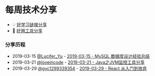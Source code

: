# 每周技术分享

* 💡 [好学习链接分享](good-study.md)
* 🚀 [好用工具分享](good-util.md)

### 分享历程

* 2019-03-15  [@Lucifer_Yu](https://my.oschina.net/u/920698)     -  [2019-03-15 - MySQL 数据库设计经验总结](https://my.oschina.net/u/920698/blog/3022075)
* 2019-03-21  [@loveincode](https://github.com/loveincode)       -  [2019-03-21 - Java之JVM监控工具分享](https://github.com/tianxianpei/tech-share-weekly/blob/master/article/2019-03-21%20-%20Java%E4%B9%8BJVM%E7%9B%91%E6%8E%A7%E5%B7%A5%E5%85%B7%E5%88%86%E4%BA%AB.md)
* 2019-03-29  [@gyc1299339354](https://github.com/gyc1299339354) -  [2019-03-29 - React 从入门到放弃](https://github.com/tianxianpei/tech-share-weekly/blob/master/article/2019-03-29%20-%20React_start_to_giveup.md)
